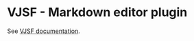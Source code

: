 # VJSF - Markdown editor plugin

See [VJSF documentation](https://koumoul-dev.github.io/vuetify-jsonschema-form/latest/formats#markdown).